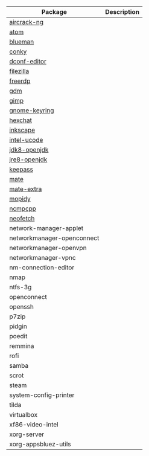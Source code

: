 | Package | Description |
| --- | --- |
| [aircrack-ng](https://www.archlinux.org/packages/community/x86_64/aircrack-ng/) |  |
| [atom](https://www.archlinux.org/packages/community/x86_64/atom/) |  |
| [blueman](https://www.archlinux.org/packages/community/x86_64/blueman/) |  |
| [conky](https://www.archlinux.org/packages/extra/x86_64/conky/) |  |
| [dconf-editor](https://www.archlinux.org/packages/extra/x86_64/dconf-editor/) |  |
| [filezilla](https://www.archlinux.org/packages/community/x86_64/filezilla/) |  |
| [freerdp](https://www.archlinux.org/packages/community/x86_64/freerdp/) |  |
| [gdm](https://www.archlinux.org/packages/extra/x86_64/gdm/) |  |
| [gimp](https://www.archlinux.org/packages/extra/x86_64/gimp/) |  |
| [gnome-keyring](https://www.archlinux.org/packages/extra/x86_64/gnome-keyring/) |  |
| [hexchat](https://www.archlinux.org/packages/community/x86_64/hexchat/) |  |
| [inkscape](https://www.archlinux.org/packages/extra/x86_64/inkscape/) |  |
| [intel-ucode](https://www.archlinux.org/packages/extra/any/intel-ucode/) |  |
| [jdk8-openjdk](https://www.archlinux.org/packages/extra/x86_64/jdk8-openjdk/) |  |
| [jre8-openjdk](https://www.archlinux.org/packages/extra/x86_64/jre8-openjdk/) |  |
| [keepass](https://www.archlinux.org/packages/community/any/keepass/) |  |
| [mate](https://www.archlinux.org/groups/x86_64/mate/) |  |
| [mate-extra](https://www.archlinux.org/groups/x86_64/mate-extra/) |  |
| [mopidy](https://www.archlinux.org/packages/community/any/mopidy/) |  |
| [ncmpcpp](https://www.archlinux.org/packages/community/x86_64/ncmpcpp/) |  |
| [neofetch](https://www.archlinux.org/packages/community/any/neofetch/) |  |
| network-manager-applet |  |
| networkmanager-openconnect |  |
| networkmanager-openvpn |  |
| networkmanager-vpnc |  |
| nm-connection-editor |  |
| nmap |  |
| ntfs-3g |  |
| openconnect |  |
| openssh |  |
| p7zip |  |
| pidgin |  |
| poedit |  |
| remmina |  |
| rofi |  |
| samba |  |
| scrot |  |
| steam |  |
| system-config-printer |  |
| tilda |  |
| virtualbox |  |
| xf86-video-intel |  |
| xorg-server |  |
| xorg-appsbluez-utils |  |
